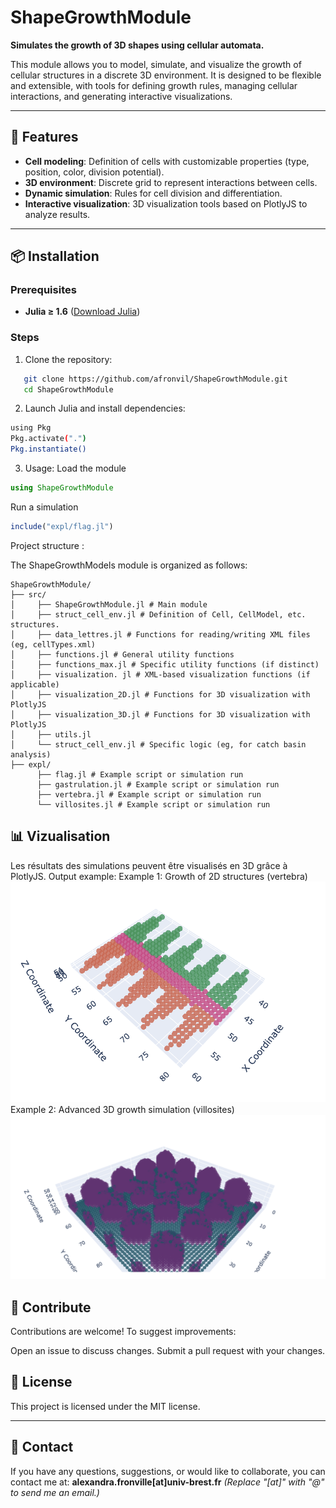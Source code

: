 # ShapeGrowthModule

**Simulates the growth of 3D shapes using cellular automata.**

This module allows you to model, simulate, and visualize the growth of cellular structures in a discrete 3D environment. It is designed to be flexible and extensible, with tools for defining growth rules, managing cellular interactions, and generating interactive visualizations.

---

## 🔧 Features

- **Cell modeling**: Definition of cells with customizable properties (type, position, color, division potential).
- **3D environment**: Discrete grid to represent interactions between cells.
- **Dynamic simulation**: Rules for cell division and differentiation.
- **Interactive visualization**: 3D visualization tools based on PlotlyJS to analyze results.

---

## 📦 Installation

### Prerequisites
- **Julia ≥ 1.6** ([Download Julia](https://julialang.org/downloads/))

### Steps
1. Clone the repository:
```bash
   git clone https://github.com/afronvil/ShapeGrowthModule.git
   cd ShapeGrowthModule
```
2.  Launch Julia and install dependencies:
```bash
using Pkg
Pkg.activate(".")
Pkg.instantiate()
```
3.  Usage:
Load the module
```julia
using ShapeGrowthModule
```
Run a simulation
```julia
include("expl/flag.jl")
```


Project structure :

The ShapeGrowthModels module is organized as follows:
```
ShapeGrowthModule/
├── src/
│     ├── ShapeGrowthModule.jl # Main module
│     ├── struct_cell_env.jl # Definition of Cell, CellModel, etc. structures.
│     ├── data_lettres.jl # Functions for reading/writing XML files (eg, cellTypes.xml)
│     ├── functions.jl # General utility functions
│     ├── functions_max.jl # Specific utility functions (if distinct)
│     ├── visualization. jl # XML-based visualization functions (if applicable)
│     ├── visualization_2D.jl # Functions for 3D visualization with PlotlyJS
│     ├── visualization_3D.jl # Functions for 3D visualization with PlotlyJS
│     ├── utils.jl
│     └── struct_cell_env.jl # Specific logic (eg, for catch basin analysis)
├── expl/
      ├── flag.jl # Example script or simulation run
      ├── gastrulation.jl # Example script or simulation run
      ├── vertebra.jl # Example script or simulation run
      └── villosites.jl # Example script or simulation run
```

## 📊 Vizualisation
Les résultats des simulations peuvent être visualisés en 3D grâce à PlotlyJS. 
Output example:
Example 1: Growth of 2D structures (vertebra)
![Growth of 2D structures (vertebra)](images/vertebra.png)
Example 2: Advanced 3D growth simulation (villosites)
![Advanced 3D growth simulation (villosites)](images/villosite.png)

## 🤝 Contribute
Contributions are welcome! To suggest improvements:

Open an issue to discuss changes.
Submit a pull request with your changes.


## 📄 License
This project is licensed under the MIT license.

---
## 📧 Contact
If you have any questions, suggestions, or would like to collaborate, you can contact me at:
**alexandra.fronville[at]univ-brest.fr**
*(Replace "[at]" with "@" to send me an email.)*